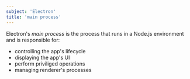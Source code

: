 ```yaml
---
subject: 'Electron'
title: 'main process'
---
```


Electron's _main process_ is the process that runs in a Node.js environment and is responsible for:

- controlling the app's lifecycle
- displaying the app's UI
- perform priviliged operations
- managing renderer's processes
